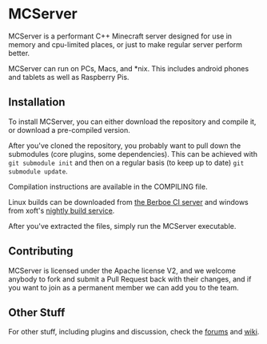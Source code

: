 MCServer
========

MCServer is a performant C++ Minecraft server designed for use in memory and cpu-limited places, or just to make regular server perform better.

MCServer can run on PCs, Macs, and *nix. This includes android phones and tablets as well as Raspberry Pis. 

Installation
------------

To install MCServer, you can either download the repository and compile it, or download a pre-compiled version.

After you've cloned the repository, you probably want to pull down the submodules (core plugins, some dependencies). This can be achieved with `git submodule init` and then on a regular basis (to keep up to date) `git submodule update`.

Compilation instructions are available in the COMPILING file.

Linux builds can be downloaded from [the Berboe CI server](http://ci.berboe.co.uk) and windows from xoft's [nightly build service](http://mc-server.xoft.cz).

After you've extracted the files, simply run the MCServer executable.

Contributing
------------

MCServer is licensed under the Apache license V2, and we welcome anybody to fork and submit a Pull Request back with their changes, and if you want to join as a permanent member we can add you to the team.

Other Stuff
-----------

For other stuff, including plugins and discussion, check the [forums](http://forum.mc-server.org) and [wiki](http://mc-server.org/wiki/).
